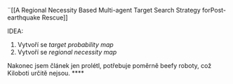 ¨[[A Regional Necessity Based Multi-agent Target Search Strategy forPost-earthquake Rescue]]


IDEA: 
1) Vytvoří se *target probability map*
2) Vytvoří se *regional necessity map*

Nakonec jsem článek jen prolétl, potřebuje poměrně beefy roboty, což Kiloboti určitě nejsou. ****